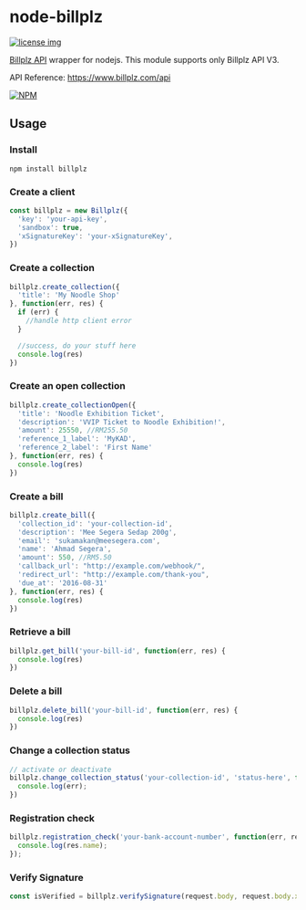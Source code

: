 # node-billplz
[![license img](https://img.shields.io/badge/license-MIT-blue.svg)](LICENSE)

[Billplz API](https://www.billplz.com/api) wrapper for nodejs. This module supports only Billplz API V3.

API Reference: https://www.billplz.com/api

[![NPM](https://nodei.co/npm/billplz.png)](https://nodei.co/npm/billplz/)

## Usage
### Install
```
npm install billplz
```


### Create a client
```javascript
const billplz = new Billplz({
  'key': 'your-api-key',
  'sandbox': true,
  'xSignatureKey': 'your-xSignatureKey',
})
```


### Create a collection
```javascript
billplz.create_collection({
  'title': 'My Noodle Shop'
}, function(err, res) {
  if (err) {
    //handle http client error
  }

  //success, do your stuff here
  console.log(res)
})
```

### Create an open collection
```javascript
billplz.create_collectionOpen({
  'title': 'Noodle Exhibition Ticket',
  'description': 'VVIP Ticket to Noodle Exhibition!',
  'amount': 25550, //RM255.50
  'reference_1_label': 'MyKAD',
  'reference_2_label': 'First Name'
}, function(err, res) {
  console.log(res)
})
```

### Create a bill
```javascript
billplz.create_bill({
  'collection_id': 'your-collection-id',
  'description': 'Mee Segera Sedap 200g',
  'email': 'sukamakan@meesegera.com',
  'name': 'Ahmad Segera',
  'amount': 550, //RM5.50
  'callback_url': "http://example.com/webhook/",
  'redirect_url': "http://example.com/thank-you",
  'due_at': '2016-08-31'
}, function(err, res) {
  console.log(res)
})
```

### Retrieve a bill
```javascript
billplz.get_bill('your-bill-id', function(err, res) {
  console.log(res)
})
```

### Delete a bill
```javascript
billplz.delete_bill('your-bill-id', function(err, res) {
  console.log(res)
})
```

### Change a collection status
```javascript
// activate or deactivate
billplz.change_collection_status('your-collection-id', 'status-here', function(err, res) {
  console.log(err);
})
```

### Registration check
```javascript
billplz.registration_check('your-bank-account-number', function(err, res) {
  console.log(res.name);
});
```
### Verify Signature
```javascript
const isVerified = billplz.verifySignature(request.body, request.body.x_signature);
```
